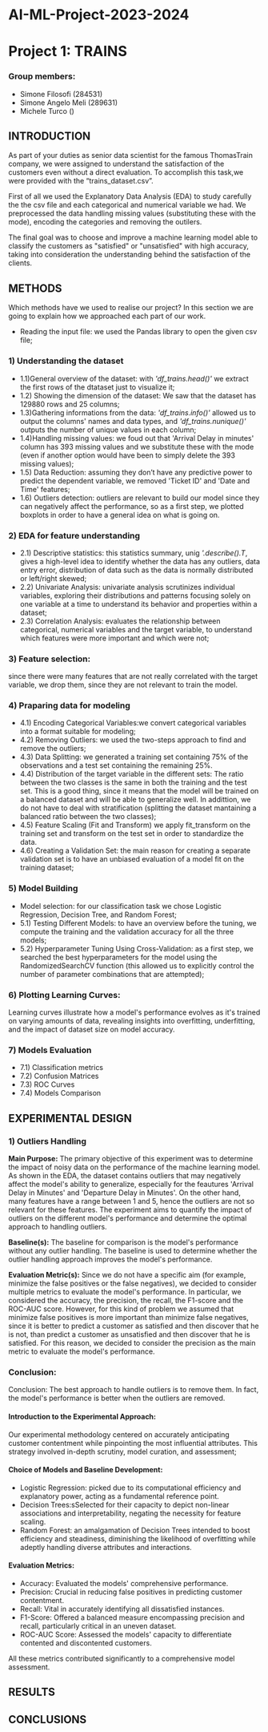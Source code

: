 # AI-ML-Project-2023-2024

# Project 1: TRAINS

### Group members:
- Simone Filosofi (284531)
- Simone Angelo Meli (289631)
- Michele Turco ()


## INTRODUCTION

As part of your duties as senior data scientist for the famous ThomasTrain company, we were assigned to understand the satisfaction of the customers even without a direct evaluation. To accomplish this task,we were provided  with the “trains_dataset.csv”.

First of all we used the Explanatory Data Analysis (EDA) to study carefully the the csv file and each categorical and numerical variable we had. We preprocessed the data handling missing values (substituting these with the mode), encoding the categories and removing the outilers. 

The final goal was to choose and improve a machine learning model able to classify the customers as "satisfied" or "unsatisfied" with high accuracy, taking into consideration the understanding behind the satisfaction of the clients.


## METHODS

Which methods have we used to realise our project?
In this section we are going to explain how we approached each part of our work.

- Reading the input file: we used the Pandas library to open the given csv file;
### 1) Understanding the dataset
- 1.1)General overview of the dataset: with *'df_trains.head()'* we extract the first rows of the dtataset just to visualize it;
- 1.2) Showing the dimension of the dataset: We saw that the dataset has 129880 rows and 25 columns;
- 1.3)Gathering informations from the data: *'df_trains.info()'* allowed us to output the columns' names and data types, and *'df_trains.nunique()'* outputs the number of unique values in each column;
- 1.4)Handling missing values: we foud out that 'Arrival Delay in minutes' column has 393 missing values and we substitute these with the mode (even if another option would have been to simply delete the 393 missing values);
- 1.5) Data Reduction: assuming they don’t have any predictive power to predict the dependent variable, we removed 'Ticket ID' and 'Date and Time' features;
- 1.6) Outliers detection: outliers are relevant to build our model since they can negatively affect the performance, so as a first step, we  plotted boxplots in order to have a general idea on what is going on.
### 2) EDA for feature understanding
- 2.1) Descriptive statistics: this statistics summary, unig *'.describe().T*, gives a high-level idea to identify whether the data has any outliers, data entry error, distribution of data such as the data is normally distributed or left/right skewed;
- 2.2) Univariate Analysis: univariate analysis scrutinizes individual variables, exploring their distributions and patterns focusing solely on one variable at a time to understand its behavior and properties within a dataset;
- 2.3) Correlation Analysis: evaluates the relationship between categorical, numerical variables and the target variable, to understand which features were more important and which were not;
### 3) Feature selection:
since there were many features that are not really correlated with the target variable, we drop them, since they are not relevant to train the model.
### 4) Praparing data for modeling
- 4.1) Encoding Categorical Variables:we convert categorical variables into a format suitable for modeling;
- 4.2) Removing Outliers: we used the two-steps approach to find and remove the outliers;
- 4.3) Data Splitting: we generated a training set containing 75% of the observations and a test set containing the remaining 25%.
- 4.4) Distribution of the target variable in the different sets: The ratio between the two classes is the same in both the training and the test set. This is a good thing, since it means that the model will be trained on a balanced dataset and will be able to generalize well. In addittion, we do not have to deal with stratification (splitting the dataset mantaining a balanced ratio between the two classes);
- 4.5) Feature Scaling (Fit and Transform)  we apply fit_transform on the training set and transform on the test set in order to standardize the data.
- 4.6) Creating a Validation Set: the main reason for creating a separate validation set is to have an unbiased evaluation of a model fit on the training dataset;
### 5) Model Building
- Model selection: for our classification task we chose Logistic Regression, Decision Tree, and Random Forest;
- 5.1) Testing Different Models: to have an overview before the tuning, we compute the training and the validation accuracy for all the three models;
- 5.2) Hyperparameter Tuning Using Cross-Validation: as a first step, we searched the best hyperparameters for the model using the RandomizedSearchCV function (this allowed us to explicitly control the number of parameter combinations that are attempted);
### 6) Plotting Learning Curves:
Learning curves illustrate how a model's performance evolves as it's trained on varying amounts of data, revealing insights into overfitting, underfitting, and the impact of dataset size on model accuracy.
### 7) Models Evaluation
- 7.1) Classification metrics
- 7.2) Confusion Matrices
- 7.3) ROC Curves
- 7.4) Models Comparison


## EXPERIMENTAL DESIGN

### 1) Outliers Handling

**Main Purpose:**
The primary objective of this experiment was to determine the impact of noisy data on the performance of the machine learning model. As shown in the EDA, the dataset contains outliers that may negatively affect the model's ability to generalize, especially for the feautures 'Arrival Delay in Minutes' and 'Departure Delay in Minutes'. On the other hand, many features have a range between 1 and 5, hence the outliers are not so relevant for these features.
The experiment aims to quantify the impact of outliers on the different model's performance and determine the optimal approach to handling outliers.

**Baseline(s):**
The baseline for comparison is the model's performance without any outlier handling. The baseline is used to determine whether the outlier handling approach improves the model's performance.

**Evaluation Metric(s):**
Since we do not have a specific aim (for example, minimize the false positives or the false negatives), we decided to consider multiple metrics to evaluate the model's performance. In particular, we considered the accuracy, the precision, the recall, the F1-score and the ROC-AUC score. However, for this kind of problem we assumed that minimize false positives is more important than minimize false negatives, since it is better to predict a customer as satisfied and then discover that he is not, than predict a customer as unsatisfied and then discover that he is satisfied. For this reason, we decided to consider the precision as the main metric to evaluate the model's performance.

### Conclusion:

Conclusion: The best approach to handle outliers is to remove them. In fact, the model's performance is better when the outliers are removed.

#### Introduction to the Experimental Approach: 

Our experimental methodology centered on accurately anticipating customer contentment while pinpointing the most influential attributes. This strategy involved in-depth scrutiny, model curation, and assessment;

#### Choice of Models and Baseline Development: 

- Logistic Regression: picked due to its computational efficiency and explanatory power, acting as a fundamental reference point.
- Decision Trees:sSelected for their capacity to depict non-linear associations and interpretability, negating the necessity for feature scaling.
- Random Forest: an amalgamation of Decision Trees intended to boost efficiency and steadiness, diminishing the likelihood of overfitting while adeptly handling diverse attributes and interactions.

#### Evaluation Metrics:

- Accuracy: Evaluated the models' comprehensive performance.
- Precision: Crucial in reducing false positives in predicting customer contentment.
- Recall: Vital in accurately identifying all dissatisfied instances.
- F1-Score: Offered a balanced measure encompassing precision and recall, particularly critical in an uneven dataset.
- ROC-AUC Score: Assessed the models' capacity to differentiate contented and discontented customers.

All these metrics contributed significantly to a comprehensive model assessment.

## RESULTS


## CONCLUSIONS

